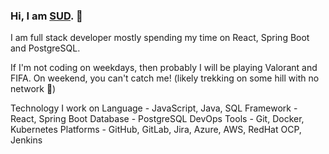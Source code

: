 ### Hi, I am [SUD](https://alphacrash.com/). 🌱

I am full stack developer mostly spending my time on React, Spring Boot and PostgreSQL.

If I'm not coding on weekdays, then probably I will be playing Valorant and FIFA. On weekend, you can't catch me! (likely trekking on some hill with no network 👻)

Technology I work on
Language - JavaScript, Java, SQL
Framework - React, Spring Boot
Database - PostgreSQL
DevOps Tools - Git, Docker, Kubernetes
Platforms - GitHub, GitLab, Jira, Azure, AWS, RedHat OCP, Jenkins
